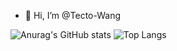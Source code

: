 - 👋 Hi, I’m @Tecto-Wang

![Anurag's GitHub stats](https://github-readme-stats.vercel.app/api?username=Tecto-Wang)
![Top Langs](https://github-readme-stats.vercel.app/api/top-langs/?username=Tecto-Wang)
<!---
Tecto-Wang/Tecto-Wang is a ✨ special ✨ repository because its `README.md` (this file) appears on your GitHub profile.
You can click the Preview link to take a look at your changes.
--->
